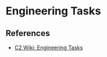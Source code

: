 # Engineering Tasks

## References

* [C2 Wiki: Engineering Tasks](https://c2.com/cgi/wiki?EngineeringTasks)
